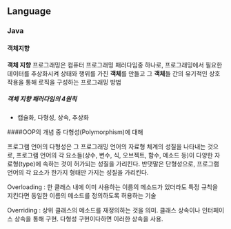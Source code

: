 ## Language

### Java

#### 객체지향

**객체 지향** 프로그래밍은 컴퓨터 프로그래밍 패러다임중 하나로, 프로그래밍에서 필요한 데이터를 추상화시켜 상태와 행위를 가진 **객체**를 만들고 그 **객체**들 간의 유기적인 상호작용을 통해 로직을 구성하는 프로그래밍 방법





##### 객체 지향 패러다임의 4원칙 

- 캡슐화, 다형성, 상속, 추상화



####OOP의 개념 중 다형성(Polymorphism)에 대해

프로그램 언어의 다형성은 그 프로그래밍 언어의 자료형 체계의 성질을 나타내는 것으로, 프로그램 언어의 각 요소들(상수, 변수, 식, 오브젝트, 함수, 메소드 등)이 다양한 자료형(type)에 속하는 것이 허가되는 성질을 가리킨다. 반댓말은 단형성으로, 프로그램 언어의 각 요소가 한가지 형태만 가지는 성질을 가리킨다.

Overloading : 한 클래스 내에 이미 사용하는 이름의 메소드가 있더라도 특정 규칙을 지킨다면 동일한 이름의 메소드를 정의하도록 허용하는 기술

Overriding : 상위 클래스의 메소드를 재정의하는 것을 의미. 클래스 상속이나 인터페이스 상속을 통해 구현. 다형성 구현이다하면 이러한 상속을 사용.

